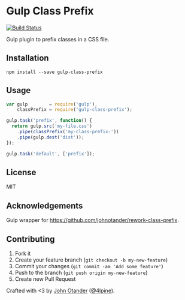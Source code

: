 # Gulp Class Prefix

[![Build Status](https://travis-ci.org/johnotander/gulp-class-prefix.svg?branch=master)](https://travis-ci.org/johnotander/gulp-class-prefix)

Gulp plugin to prefix classes in a CSS file.

## Installation

```
npm install --save gulp-class-prefix
```

## Usage

```js
var gulp        = require('gulp'),
    classPrefix = require('gulp-class-prefix');

gulp.task('prefix', function() {
  return gulp.src('my-file.css')
    .pipe(classPrefix('my-class-prefix-'))
    .pipe(gulp.dest('dist'));
});

gulp.task('default', ['prefix']);
```

## License

MIT

## Acknowledgements

Gulp wrapper for <https://github.com/johnotander/rework-class-prefix>.

## Contributing

1. Fork it
2. Create your feature branch (`git checkout -b my-new-feature`)
3. Commit your changes (`git commit -am 'Add some feature'`)
4. Push to the branch (`git push origin my-new-feature`)
5. Create new Pull Request

Crafted with <3 by [John Otander](http://johnotander.com) ([@4lpine](https://twitter.com/4lpine)).
